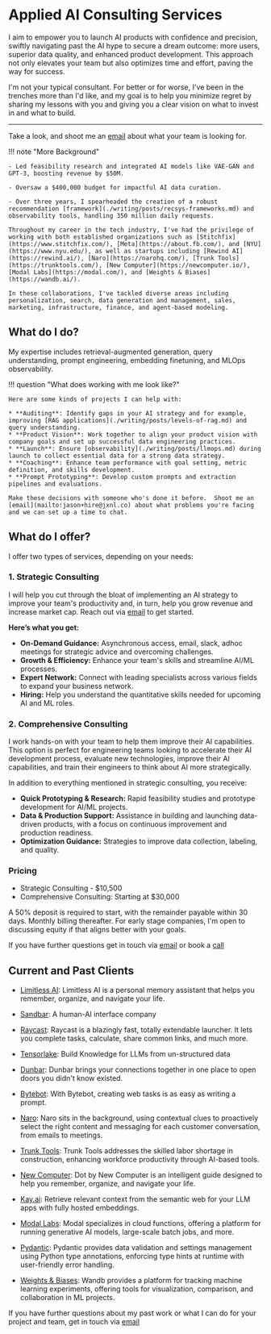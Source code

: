 # Applied AI Consulting Services

I aim to empower you to launch AI products with confidence and precision, swiftly navigating past the AI hype to secure a dream outcome: more users, superior data quality, and enhanced product development. This approach not only elevates your team but also optimizes time and effort, paving the way for success.

I'm not your typical consultant. For better or for worse, I've been in the trenches more than I'd like, and my goal is to help you minimize regret by sharing my lessons with you and giving you a clear vision on what to invest in and what to build.

---

Take a look, and shoot me an [email](mailto:jason+hire@jxnl.co) about what your team is looking for.

!!! note "More Background"

    - Led feasibility research and integrated AI models like VAE-GAN and GPT-3, boosting revenue by $50M.

    - Oversaw a $400,000 budget for impactful AI data curation.

    - Over three years, I spearheaded the creation of a robust recommendation [framework](./writing/posts/recsys-frameworks.md) and observability tools, handling 350 million daily requests.

    Throughout my career in the tech industry, I've had the privilege of working with both established organizations such as [Stitchfix](https://www.stitchfix.com/), [Meta](https://about.fb.com/), and [NYU](https://www.nyu.edu/), as well as startups including [Rewind AI](https://rewind.ai/), [Naro](https://narohq.com/), [Trunk Tools](https://trunktools.com/), [New Computer](https://newcomputer.io/), [Modal Labs](https://modal.com/), and [Weights & Biases](https://wandb.ai/).

    In these collaborations, I've tackled diverse areas including personalization, search, data generation and management, sales, marketing, infrastructure, finance, and agent-based modeling.

## What do I do?

My expertise includes retrieval-augmented generation, query understanding, prompt engineering, embedding finetuning, and MLOps observability.

!!! question "What does working with me look like?"

    Here are some kinds of projects I can help with:

    * **Auditing**: Identify gaps in your AI strategy and for example, improving [RAG applications](./writing/posts/levels-of-rag.md) and query understanding.
    * **Product Vision**: Work together to align your product vision with company goals and set up successful data engineering practices.
    * **Launch**: Ensure [observability](./writing/posts/llmops.md) during launch to collect essential data for a strong data strategy.
    * **Coaching**: Enhance team performance with goal setting, metric definition, and skills development.
    * **Prompt Prototyping**: Develop custom prompts and extraction pipelines and evaluations.

    Make these decisions with someone who's done it before.  Shoot me an [email](mailto:jason+hire@jxnl.co) about what problems you're facing and we can set up a time to chat.

## What do I offer?

I offer two types of services, depending on your needs:

### 1. Strategic Consulting

I will help you cut through the bloat of implementing an AI strategy to improve your team's productivity and, in turn, help you grow revenue and increase market cap. Reach out via [email](mailto:jason+hire@jxnl.co) to get started.

**Here’s what you get:**

- **On-Demand Guidance:** Asynchronous access, email, slack, adhoc meetings for strategic advice and overcoming challenges.
- **Growth & Efficiency:** Enhance your team's skills and streamline AI/ML processes.
- **Expert Network:** Connect with leading specialists across various fields to expand your business network.
- **Hiring:** Help you understand the quantitative skills needed for upcoming AI and ML roles.

### 2. Comprehensive Consulting

I work hands-on with your team to help them improve their AI capabilities. This option is perfect for engineering teams looking to accelerate their AI development process, evaluate new technologies, improve their AI capabilities, and train their engineers to think about AI more strategically.

In addition to everything mentioned in strategic consulting, you receive:

- **Quick Prototyping & Research:** Rapid feasibility studies and prototype development for AI/ML projects.
- **Data & Production Support:** Assistance in building and launching data-driven products, with a focus on continuous improvement and production readiness.
- **Optimization Guidance:** Strategies to improve data collection, labeling, and quality.

### Pricing

- Strategic Consulting - $10,500
- Comprehensive Consulting: Starting at $30,000

A 50% deposit is required to start, with the remainder payable within 30 days. Monthly billing thereafter. For early stage companies, I'm open to discussing equity if that aligns better with your goals.

If you have further questions get in touch via [email](mailto:jason+hire@jxnl.co) or book a [call](https://cal.com/jasonliu)

## Current and Past Clients

- [Limitless AI](http://limitless.ai/): Limitless AI is a personal memory assistant that helps you remember, organize, and navigate your life.
- [Sandbar](https://sandbar.inc/): A human-AI interface company
- [Raycast](https://raycast.com/): Raycast is a blazingly fast, totally extendable launcher. It lets you complete tasks, calculate, share common links, and much more.
- [Tensorlake](https://tensorlake.ai/): Build Knowledge for LLMs from un-structured data
- [Dunbar](https://trydunbar.com/): Dunbar brings your connections together in one place to open doors you didn't know existed.
- [Bytebot](https://bytebot.ai/):  With Bytebot, creating web tasks is as easy as writing a prompt. 
- [Naro](http://narohq.com/): Naro sits in the background, using contextual clues to proactively select the right content and messaging for each customer conversation, from emails to meetings.
- [Trunk Tools](https://trunktools.com/): Trunk Tools addresses the skilled labor shortage in construction, enhancing workforce productivity through AI-based tools.

- [New Computer](http://new.computer/): Dot by New Computer is an intelligent guide designed to help you remember, organize, and navigate your life.
- [Kay.ai](http://kay.ai/): Retrieve relevant context from the semantic web for your LLM apps with fully hosted embeddings.
- [Modal Labs](https://modal.com/): Modal specializes in cloud functions, offering a platform for running generative AI models, large-scale batch jobs, and more.
- [Pydantic](http://pydantic.dev/): Pydantic provides data validation and settings management using Python type annotations, enforcing type hints at runtime with user-friendly error handling.
- [Weights & Biases](https://wandb.ai/): Wandb provides a platform for tracking machine learning experiments, offering tools for visualization, comparison, and collaboration in ML projects.

If you have further questions about my past work or what I can do for your project and team, get in touch via [email](mailto:jason+hire@jxnl.co)
